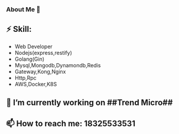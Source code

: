 ### About Me 👋

<!--
**yuhangwu97/yuhangwu97** is a ✨ _special_ ✨ repository because its `README.md` (this file) appears on your GitHub profile.

Here are some ideas to get you started:

- 🔭 I’m currently working on ...
- 🌱 I’m currently learning ...
- 👯 I’m looking to collaborate on ...
- 🤔 I’m looking for help with ...
- 💬 Ask me about ...
- 📫 How to reach me: ...
- 😄 Pronouns: ...
- ⚡ Fun fact: ...
-->
## ⚡ Skill:
- Web Developer
- Nodejs(express,restify)
- Golang(Gin)
- Mysql,Mongodb,Dynamondb,Redis
- Gateway,Kong,Nginx
- Http,Rpc
- AWS,Docker,K8S

## 🔭 I’m currently working on ##Trend Micro##

## 📫 How to reach me: 18325533531

  
